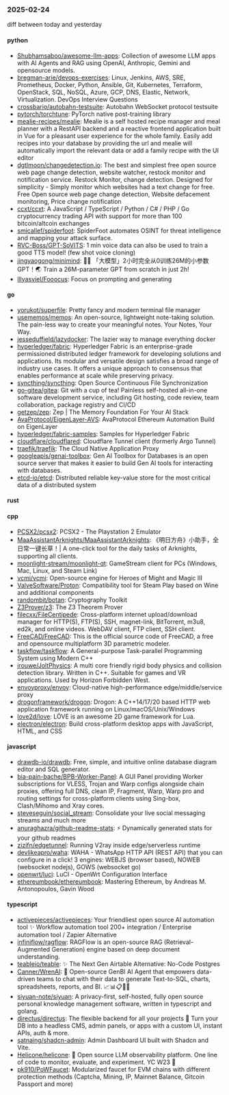 ### 2025-02-24
diff between today and yesterday

#### python
* [Shubhamsaboo/awesome-llm-apps](https://github.com/Shubhamsaboo/awesome-llm-apps): Collection of awesome LLM apps with AI Agents and RAG using OpenAI, Anthropic, Gemini and opensource models.
* [bregman-arie/devops-exercises](https://github.com/bregman-arie/devops-exercises): Linux, Jenkins, AWS, SRE, Prometheus, Docker, Python, Ansible, Git, Kubernetes, Terraform, OpenStack, SQL, NoSQL, Azure, GCP, DNS, Elastic, Network, Virtualization. DevOps Interview Questions
* [crossbario/autobahn-testsuite](https://github.com/crossbario/autobahn-testsuite): Autobahn WebSocket protocol testsuite
* [pytorch/torchtune](https://github.com/pytorch/torchtune): PyTorch native post-training library
* [mealie-recipes/mealie](https://github.com/mealie-recipes/mealie): Mealie is a self hosted recipe manager and meal planner with a RestAPI backend and a reactive frontend application built in Vue for a pleasant user experience for the whole family. Easily add recipes into your database by providing the url and mealie will automatically import the relevant data or add a family recipe with the UI editor
* [dgtlmoon/changedetection.io](https://github.com/dgtlmoon/changedetection.io): The best and simplest free open source web page change detection, website watcher, restock monitor and notification service. Restock Monitor, change detection. Designed for simplicity - Simply monitor which websites had a text change for free. Free Open source web page change detection, Website defacement monitoring, Price change notification
* [ccxt/ccxt](https://github.com/ccxt/ccxt): A JavaScript / TypeScript / Python / C# / PHP / Go cryptocurrency trading API with support for more than 100 bitcoin/altcoin exchanges
* [smicallef/spiderfoot](https://github.com/smicallef/spiderfoot): SpiderFoot automates OSINT for threat intelligence and mapping your attack surface.
* [RVC-Boss/GPT-SoVITS](https://github.com/RVC-Boss/GPT-SoVITS): 1 min voice data can also be used to train a good TTS model! (few shot voice cloning)
* [jingyaogong/minimind](https://github.com/jingyaogong/minimind): 🚀🚀 「大模型」2小时完全从0训练26M的小参数GPT！🌏 Train a 26M-parameter GPT from scratch in just 2h!
* [lllyasviel/Fooocus](https://github.com/lllyasviel/Fooocus): Focus on prompting and generating

#### go
* [yorukot/superfile](https://github.com/yorukot/superfile): Pretty fancy and modern terminal file manager
* [usememos/memos](https://github.com/usememos/memos): An open-source, lightweight note-taking solution. The pain-less way to create your meaningful notes. Your Notes, Your Way.
* [jesseduffield/lazydocker](https://github.com/jesseduffield/lazydocker): The lazier way to manage everything docker
* [hyperledger/fabric](https://github.com/hyperledger/fabric): Hyperledger Fabric is an enterprise-grade permissioned distributed ledger framework for developing solutions and applications. Its modular and versatile design satisfies a broad range of industry use cases. It offers a unique approach to consensus that enables performance at scale while preserving privacy.
* [syncthing/syncthing](https://github.com/syncthing/syncthing): Open Source Continuous File Synchronization
* [go-gitea/gitea](https://github.com/go-gitea/gitea): Git with a cup of tea! Painless self-hosted all-in-one software development service, including Git hosting, code review, team collaboration, package registry and CI/CD
* [getzep/zep](https://github.com/getzep/zep): Zep | The Memory Foundation For Your AI Stack
* [AvaProtocol/EigenLayer-AVS](https://github.com/AvaProtocol/EigenLayer-AVS): AvaProtocol Ethereum Automation Build on EigenLayer
* [hyperledger/fabric-samples](https://github.com/hyperledger/fabric-samples): Samples for Hyperledger Fabric
* [cloudflare/cloudflared](https://github.com/cloudflare/cloudflared): Cloudflare Tunnel client (formerly Argo Tunnel)
* [traefik/traefik](https://github.com/traefik/traefik): The Cloud Native Application Proxy
* [googleapis/genai-toolbox](https://github.com/googleapis/genai-toolbox): Gen AI Toolbox for Databases is an open source server that makes it easier to build Gen AI tools for interacting with databases.
* [etcd-io/etcd](https://github.com/etcd-io/etcd): Distributed reliable key-value store for the most critical data of a distributed system

#### rust

#### cpp
* [PCSX2/pcsx2](https://github.com/PCSX2/pcsx2): PCSX2 - The Playstation 2 Emulator
* [MaaAssistantArknights/MaaAssistantArknights](https://github.com/MaaAssistantArknights/MaaAssistantArknights): 《明日方舟》小助手，全日常一键长草！| A one-click tool for the daily tasks of Arknights, supporting all clients.
* [moonlight-stream/moonlight-qt](https://github.com/moonlight-stream/moonlight-qt): GameStream client for PCs (Windows, Mac, Linux, and Steam Link)
* [vcmi/vcmi](https://github.com/vcmi/vcmi): Open-source engine for Heroes of Might and Magic III
* [ValveSoftware/Proton](https://github.com/ValveSoftware/Proton): Compatibility tool for Steam Play based on Wine and additional components
* [randombit/botan](https://github.com/randombit/botan): Cryptography Toolkit
* [Z3Prover/z3](https://github.com/Z3Prover/z3): The Z3 Theorem Prover
* [filecxx/FileCentipede](https://github.com/filecxx/FileCentipede): Cross-platform internet upload/download manager for HTTP(S), FTP(S), SSH, magnet-link, BitTorrent, m3u8, ed2k, and online videos. WebDAV client, FTP client, SSH client.
* [FreeCAD/FreeCAD](https://github.com/FreeCAD/FreeCAD): This is the official source code of FreeCAD, a free and opensource multiplatform 3D parametric modeler.
* [taskflow/taskflow](https://github.com/taskflow/taskflow): A General-purpose Task-parallel Programming System using Modern C++
* [jrouwe/JoltPhysics](https://github.com/jrouwe/JoltPhysics): A multi core friendly rigid body physics and collision detection library. Written in C++. Suitable for games and VR applications. Used by Horizon Forbidden West.
* [envoyproxy/envoy](https://github.com/envoyproxy/envoy): Cloud-native high-performance edge/middle/service proxy
* [drogonframework/drogon](https://github.com/drogonframework/drogon): Drogon: A C++14/17/20 based HTTP web application framework running on Linux/macOS/Unix/Windows
* [love2d/love](https://github.com/love2d/love): LÖVE is an awesome 2D game framework for Lua.
* [electron/electron](https://github.com/electron/electron): Build cross-platform desktop apps with JavaScript, HTML, and CSS

#### javascript
* [drawdb-io/drawdb](https://github.com/drawdb-io/drawdb): Free, simple, and intuitive online database diagram editor and SQL generator.
* [bia-pain-bache/BPB-Worker-Panel](https://github.com/bia-pain-bache/BPB-Worker-Panel): A GUI Panel providing Worker subscriptions for VLESS, Trojan and Warp configs alongside chain proxies, offering full DNS, clean IP, Fragment, Warp, Warp pro and routing settings for cross-platform clients using Sing-box, Clash/Mihomo and Xray cores.
* [steveseguin/social_stream](https://github.com/steveseguin/social_stream): Consolidate your live social messaging streams and much more
* [anuraghazra/github-readme-stats](https://github.com/anuraghazra/github-readme-stats): ⚡ Dynamically generated stats for your github readmes
* [zizifn/edgetunnel](https://github.com/zizifn/edgetunnel): Running V2ray inside edge/serverless runtime
* [devlikeapro/waha](https://github.com/devlikeapro/waha): WAHA - WhatsApp HTTP API (REST API) that you can configure in a click! 3 engines: WEBJS (browser based), NOWEB (websocket nodejs), GOWS (websocket go)
* [openwrt/luci](https://github.com/openwrt/luci): LuCI - OpenWrt Configuration Interface
* [ethereumbook/ethereumbook](https://github.com/ethereumbook/ethereumbook): Mastering Ethereum, by Andreas M. Antonopoulos, Gavin Wood

#### typescript
* [activepieces/activepieces](https://github.com/activepieces/activepieces): Your friendliest open source AI automation tool ✨ Workflow automation tool 200+ integration / Enterprise automation tool / Zapier Alternative
* [infiniflow/ragflow](https://github.com/infiniflow/ragflow): RAGFlow is an open-source RAG (Retrieval-Augmented Generation) engine based on deep document understanding.
* [teableio/teable](https://github.com/teableio/teable): ✨ The Next Gen Airtable Alternative: No-Code Postgres
* [Canner/WrenAI](https://github.com/Canner/WrenAI): 🤖 Open-source GenBI AI Agent that empowers data-driven teams to chat with their data to generate Text-to-SQL, charts, spreadsheets, reports, and BI. 📈📊📋🧑‍💻
* [siyuan-note/siyuan](https://github.com/siyuan-note/siyuan): A privacy-first, self-hosted, fully open source personal knowledge management software, written in typescript and golang.
* [directus/directus](https://github.com/directus/directus): The flexible backend for all your projects 🐰 Turn your DB into a headless CMS, admin panels, or apps with a custom UI, instant APIs, auth & more.
* [satnaing/shadcn-admin](https://github.com/satnaing/shadcn-admin): Admin Dashboard UI built with Shadcn and Vite.
* [Helicone/helicone](https://github.com/Helicone/helicone): 🧊 Open source LLM observability platform. One line of code to monitor, evaluate, and experiment. YC W23 🍓
* [pk910/PoWFaucet](https://github.com/pk910/PoWFaucet): Modularized faucet for EVM chains with different protection methods (Captcha, Mining, IP, Mainnet Balance, Gitcoin Passport and more)
